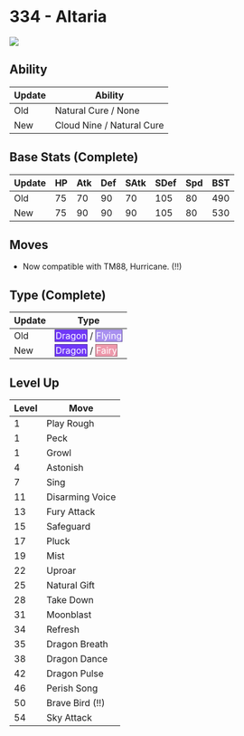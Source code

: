 # 334 - Altaria
![][334]

## Ability

Update | Ability
---    | ---
Old    | Natural Cure / None
New    | Cloud Nine / Natural Cure

## Base Stats (Complete)

Update | HP | Atk | Def | SAtk | SDef | Spd | BST
---    | ---| --- | --- | ---  | ---  | --- | ---
Old    | 75 |  70 |  90 |  70  |  105  |  80  |  490
New    | 75 |  90 |  90 |  90  |  105  |  80  |  530

## Moves

 - Now compatible with TM88, Hurricane. (!!)

## Type (Complete)

Update | Type
---    | ---
Old    | <span style="color:white; background:#7038F8; border: 1px solid #4924A1">Dragon</span> / <span style="color:white; background:#A890F0; border: 1px solid #6D5E9C">Flying</span>
New    | <span style="color:white; background:#7038F8; border: 1px solid #4924A1">Dragon</span> / <span style="color:white; background:#EE99AC; border: 1px solid #9B6470">Fairy</span>

## Level Up

Level | Move
---   | ---
  1   | Play Rough
  1   | Peck
  1   | Growl
  4   | Astonish
  7   | Sing
 11   | Disarming Voice
 13   | Fury Attack
 15   | Safeguard
 17   | Pluck
 19   | Mist
 22   | Uproar
 25   | Natural Gift
 28   | Take Down
 31   | Moonblast
 34   | Refresh
 35   | Dragon Breath
 38   | Dragon Dance
 42   | Dragon Pulse
 46   | Perish Song
 50   | Brave Bird (!!)
 54   | Sky Attack



[334]: ../img/pokemon/334.png
